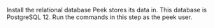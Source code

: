 Install the relational database Peek stores its data in. This database is PostgreSQL 12.
Run the commands in this step as the peek user.